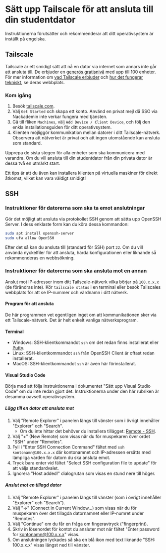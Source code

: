# Sätt upp Tailscale för att ansluta till din studentdator

Instruktionerna förutsätter och rekommenderar att ditt operativsystem är inställt på engelska.

## Tailscale

Tailscale är ett smidigt sätt att nå en dator via internet som annars inte går att ansluta till. De erbjuder en [generös gratisnivå][1] med upp till 100 enheter. För mer information om [vad Tailscale erbjuder][2] och [hur det fungerar tekniskt][3], se deras webbplats.

### Kom igång

1. Besök [tailscale.com][4].
2. Välj `Get Started` och skapa ett konto. Använd en privat mejl då SSO via Nackademin inte verkar fungera med tjänsten.
3. Gå till fliken `Machines`, välj `Add Device / Client Device`, och följ den enkla installationsguiden för ditt operativsystem.
4. Klienten möjliggör kommunikation mellan datorer i ditt Tailscale-nätverk. Observera att nätverket är privat och att ingen utomstående kan ansluta som standard.

Upprepa de sista stegen för alla enheter som ska kommunicera med varandra. Om du vill ansluta till din studentdator från din privata dator är dessa två en utmärkt start.

Ett tips är att du även kan installera klienten på virtuella maskiner för direkt åtkomst, vilket kan vara väldigt smidigt!

## SSH

### Instruktioner för datorerna som ska ta emot anslutningar

Gör det möjligt att ansluta via protokollet SSH genom att sätta upp OpenSSH Server. I dess enklaste form kan du köra dessa kommandon:

```bash
sudo apt install openssh-server
sudo ufw allow OpenSSH
```

Efter det så kan du ansluta till (standard för SSH) port `22`. Om du vill använda nyckelfiler för att ansluta, härda konfigurationen eller liknande så rekommenderas en webbsökning.

### Instruktioner för datorerna som ska ansluta mot en annan

Anslut mot IP-adresser inom ditt Tailscale-nätverk vilka börjar på `100.x.x.x` (de förändras inte). Kör `tailscale status` i en terminal eller besök Tailscales webbplats för att se IP-nummer och värdnamn i ditt nätverk.

#### Program för att ansluta

De här programmen vet egentligen inget om att kommunikationen sker via ett Tailscale-nätverk. Det är helt enkelt vanliga nätverksprogram.

#### Terminal

- Windows: SSH-klientkommandot `ssh` om det redan finns installerat eller [Putty][5].
- Linux: SSH-klientkommandot `ssh` från OpenSSH Client är oftast redan installerat.
- MacOS: SSH-klientkommandot `ssh` är även här förinstallerat.

#### Visual Studio Code

Börja med att följa instruktionerna i dokumentet "Sätt upp Visual Studio Code" om du inte redan gjort det. Instruktionerna under den här rubriken är desamma oavsett operativsystem.

##### Lägg till en dator att ansluta mot

1. Välj "Remote Explorer" i panelen längs till vänster som i övrigt innehåller "Explorer" och "Search".
    - Om du inte hittar det behöver du installera tillägget: [Remote - SSH][6].
2. Välj "+" (New Remote) som visas när du för muspekaren över ordet "SSH" under "Remotes".
3. Fyll i "Enter SSH Connection Command" fältet med `ssh kontonamn@100.x.x.x` där kontonamnet och IP-adressen ersätts med lämpliga värden för datorn du ska ansluta emot.
4. Tryck bara enter vid fältet "Select SSH configuration file to update" för att välja standardvalet.
5. Ignorera "Host added!" dialogrutan som visas en stund nere till höger.

##### Anslut mot en tillagd dator

1. Välj "Remote Explorer" i panelen längs till vänster (som i övrigt innehåller "Explorer" och "Search").
2. Välj "→" (Connect in Current Window...) som visas när du för muspekaren över det tillagda datornamnet eller IP-numret under "Remotes".
3. Välj "Continue" om du får en fråga om fingeravtryck ("fingerprint).
4. Skriv in lösenordet för kontot du ansluter mot när fältet "Enter password for kontonamn@100.x.x.x" visas.
5. Om anslutningen lyckades så ska en blå ikon med text liknande "SSH: 100.x.x.x" visas längst ned till vänster.

[1]: https://tailscale.com/pricing
[2]: https://tailscale.com/why-tailscale
[3]: https://tailscale.com/blog/how-tailscale-works
[4]: https://tailscale.com/
[5]: https://putty.org/
[6]: https://marketplace.visualstudio.com/items?itemName=ms-vscode-remote.remote-ssh
